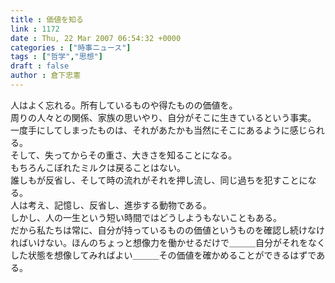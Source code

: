 ```yaml
---
title : 価値を知る
link : 1172
date : Thu, 22 Mar 2007 06:54:32 +0000
categories : ["時事ニュース"]
tags : ["哲学","思想"]
draft : false
author : 倉下忠憲
---
```


人はよく忘れる。所有しているものや得たものの価値を。<BR>周りの人々との関係、家族の思いやり、自分がそこに生きているという事実。<BR>一度手にしてしまったものは、それがあたかも当然にそこにあるように感じられる。<BR>そして、失ってからその重さ、大きさを知ることになる。<BR>もちろんこぼれたミルクは戻ることはない。<BR>誰しもが反省し、そして時の流れがそれを押し流し、同じ過ちを犯すことになる。<BR>人は考え、記憶し、反省し、進歩する動物である。<BR>しかし、人の一生という短い時間ではどうしようもないこともある。<BR>だから私たちは常に、自分が持っているものの価値というものを確認し続けなければいけない。ほんのちょっと想像力を働かせるだけで＿＿＿自分がそれをなくした状態を想像してみればよい＿＿＿その価値を確かめることができるはずである。<BR><br><br>
